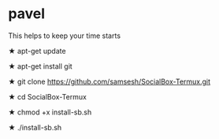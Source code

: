# pavel
This helps to keep your time starts 

 ★ apt-get update

 ★ apt-get install git

 ★ git clone https://github.com/samsesh/SocialBox-Termux.git 

 ★ cd SocialBox-Termux

 ★ chmod +x install-sb.sh

  ★ ./install-sb.sh




